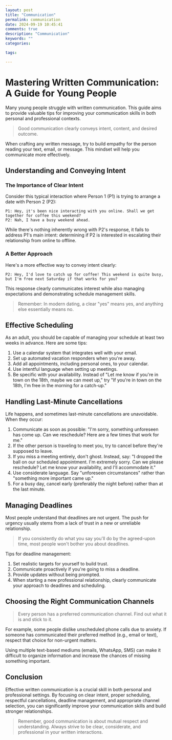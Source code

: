```yaml
---
layout: post
title: "Communication"
permalink: communication
date: 2024-09-19 10:45:41
comments: true
description: "Communication"
keywords: ""
categories:

tags:

---
```

# Mastering Written Communication: A Guide for Young People

Many young people struggle with written communication. This guide aims to provide valuable tips for improving your communication skills in both personal and professional contexts.

> Good communication clearly conveys intent, content, and desired outcome.

When crafting any written message, try to build empathy for the person reading your text, email, or message. This mindset will help you communicate more effectively.

## Understanding and Conveying Intent

### The Importance of Clear Intent

Consider this typical interaction where Person 1 (P1) is trying to arrange a date with Person 2 (P2):

```
P1: Hey, it's been nice interacting with you online. Shall we get together for coffee this weekend?
P2: Nah, I have a busy weekend ahead.
```

While there's nothing inherently wrong with P2's response, it fails to address P1's main intent: determining if P2 is interested in escalating their relationship from online to offline.

### A Better Approach

Here's a more effective way to convey intent clearly:

```
P2: Hey, I'd love to catch up for coffee! This weekend is quite busy, but I'm free next Saturday if that works for you?
```

This response clearly communicates interest while also managing expectations and demonstrating schedule management skills.

> Remember: In modern dating, a clear "yes" means yes, and anything else essentially means no.

## Effective Scheduling

As an adult, you should be capable of managing your schedule at least two weeks in advance. Here are some tips:

1. Use a calendar system that integrates well with your email.
2. Set up automated vacation responders when you're away.
3. Add all appointments, including personal ones, to your calendar.
4. Use intentful language when setting up meetings.
5. Be specific with your availability. Instead of "Let me know if you're in town on the 18th, maybe we can meet up," try "If you're in town on the 18th, I'm free in the morning for a catch-up."

## Handling Last-Minute Cancellations

Life happens, and sometimes last-minute cancellations are unavoidable. When they occur:

1. Communicate as soon as possible: "I'm sorry, something unforeseen has come up. Can we reschedule? Here are a few times that work for me."
2. If the other person is traveling to meet you, try to cancel before they're supposed to leave.
3. If you miss a meeting entirely, don't ghost. Instead, say: "I dropped the ball on our scheduled appointment. I'm extremely sorry. Can we please reschedule? Let me know your availability, and I'll accommodate it."
4. Use considerate language. Say "unforeseen circumstances" rather than "something more important came up."
5. For a busy day, cancel early (preferably the night before) rather than at the last minute.

## Managing Deadlines

Most people understand that deadlines are not urgent. The push for urgency usually stems from a lack of trust in a new or unreliable relationship.

> If you consistently do what you say you'll do by the agreed-upon time, most people won't bother you about deadlines.

Tips for deadline management:

1. Set realistic targets for yourself to build trust.
2. Communicate proactively if you're going to miss a deadline.
3. Provide updates without being prompted.
4. When starting a new professional relationship, clearly communicate your approach to deadlines and scheduling.

## Choosing the Right Communication Channels

> Every person has a preferred communication channel. Find out what it is and stick to it.

For example, some people dislike unscheduled phone calls due to anxiety. If someone has communicated their preferred method (e.g., email or text), respect that choice for non-urgent matters.

Using multiple text-based mediums (emails, WhatsApp, SMS) can make it difficult to organize information and increase the chances of missing something important.

## Conclusion

Effective written communication is a crucial skill in both personal and professional settings. By focusing on clear intent, proper scheduling, respectful cancellations, deadline management, and appropriate channel selection, you can significantly improve your communication skills and build stronger relationships.

> Remember, good communication is about mutual respect and understanding. Always strive to be clear, considerate, and professional in your written interactions.